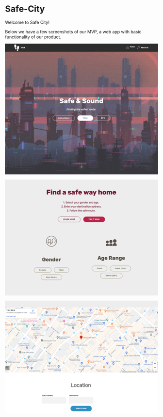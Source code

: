 # Safe-City

Welcome to Safe City!

Below we have a few screenshots of our MVP, a web app with basic functionality of our product. 

![Home](images/MVP1.png)

![Sign Up](images/MVP2.png)

![Map](images/MVP3.png)
